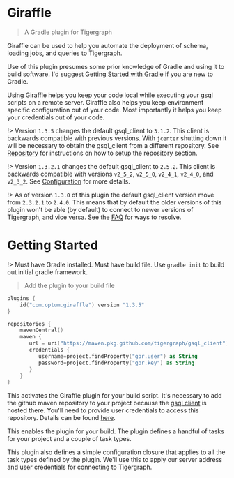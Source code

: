 # Giraffle

> A Gradle plugin for Tigergraph

Giraffle can be used to help you automate the deployment of schema, loading
jobs, and queries to Tigergraph.

Use of this plugin presumes some prior knowledge of Gradle and using it to
build software. I'd suggest [Getting Started with Gradle][1] if you are new to
Gradle.

Using Giraffle helps you keep your code local while executing your gsql scripts
on a remote server. Giraffle also helps you keep environment specific
configuration out of your code. Most importantly it helps you keep your
credentials out of your code.

!> Version `1.3.5` changes the default gsql\_client to `3.1.2`. This client
is backwards compatible with previous versions. With `jcenter` shutting down it
will be necessary to obtain the gsql\_client from a different repository. See
[Repository](repository.md) for instructions on how to setup the repository
section.

!> Version `1.3.2.1` changes the default gsql\_client to `2.5.2`. This client
is backwards compatible with versions `v2_5_2`, `v2_5_0`, `v2_4_1`, `v2_4_0`,
and `v2_3_2`.  See [Configuration](configuration.md#gsqlclientversion) for more
details.

!> As of version `1.3.0` of this plugin the default gsql\_client version move
from `2.3.2.1` to `2.4.0`. This means that by default the older versions of
this plugin won't be able (by default) to connect to newer versions of
Tigergraph, and vice versa. See the
[FAQ](faq/faq.md#how-do-i-set-my-gsql-client-version) for ways to resolve.

# Getting Started
!> Must have Gradle installed. Must have build file. Use `gradle init` to build
out initial gradle framework.

> Add the plugin to your build file

```kotlin
plugins {
    id("com.optum.giraffle") version "1.3.5"
}

repositories {
    mavenCentral()
    maven {
       url = uri("https://maven.pkg.github.com/tigergraph/gsql_client")
       credentials {
          username=project.findProperty("gpr.user") as String
          password=project.findProperty("gpr.key") as String
       }
    }
}
```

This activates the Giraffle plugin for your build script. It's necessary to add
the github maven repository to your project because the [gsql
client](https://github.com/orgs/tigergraph/packages?repo_name=gsql_client) is
hosted there. You'll need to provide user credentials to access this
repository. Details can be found [here](repository.md).

This enables the plugin for your build. The plugin defines a handful of tasks
for your project and a couple of task types.

This plugin also defines a simple configuration closure that applies to all the
task types defined by the plugin. We'll use this to apply our server address
and user credentials for connecting to Tigergraph.

[1]: https://docs.gradle.org/current/userguide/getting_started.html
